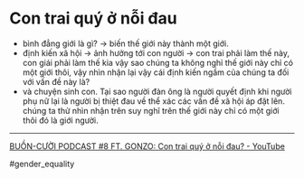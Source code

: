 # Con trai quý ở nỗi đau

- bình đẳng giới là gì? -> biến thế giới này thành một giới.
- định kiến xã hội -> ảnh hưởng tới con người -> con trai phải làm thế này, con giái phải làm thế kia vậy sao chúng ta không nghỉ thế giới này chỉ có một giới thôi, vậy nhìn nhận lại vậy cái định kiến ngầm của chúng ta đối với vấn đề này là?
- và chuyện sinh con. Tại sao người đàn ông là người quyết định khi người phụ nữ lại là người bị thiệt đau về thể xác các vấn đề xã hội áp đặt lên. chúng ta thử nhìn nhận trên suy nghĩ trên thế giới này chỉ có một giới thôi đó là giới người.

---

[BUỒN-CƯỜI PODCAST #8 FT. GONZO: Con trai quý ở nỗi đau? - YouTube](https://www.youtube.com/watch?v=M1v9lL92m7E&list=PLCDQ2PbkrjsCPmGfeMVo5bs2Hl92dZWM6&index=2)

#gender_equality
